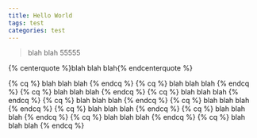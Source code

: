 ```yaml
---
title: Hello World
tags: test
categories: test
---
```


<blockquote class="blockquote-center">blah blah 55555</blockquote>

<!-- 标签 方式，要求版本在0.4.5或以上 -->

{% centerquote %}blah blah blah{% endcenterquote %}
<!-- more --> 

<!-- 标签别名 -->

{% cq %} blah blah blah {% endcq %}
{% cq %} blah blah blah {% endcq %}
{% cq %} blah blah blah {% endcq %}
{% cq %} blah blah blah {% endcq %}
{% cq %} blah blah blah {% endcq %}
{% cq %} blah blah blah {% endcq %}
{% cq %} blah blah blah {% endcq %}
{% cq %} blah blah blah {% endcq %}
{% cq %} blah blah blah {% endcq %}
{% cq %} blah blah blah {% endcq %}
